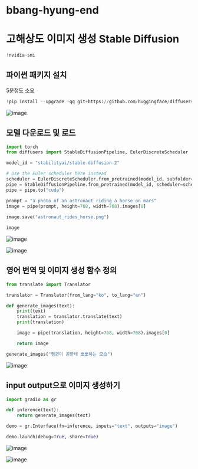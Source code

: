 # bbang-hyung-end
# 고해상도 이미지 생성 Stable Diffusion 
```python
!nvidia-smi
```
## 파이썬 패키지 설치
5분정도 소요
```python
!pip install --upgrade -qq git+https://github.com/huggingface/diffusers.git transformers accelerate scipy xformers gradio translate
```

![image](https://github.com/hsy0511/bbang-hyung-end/assets/104752580/91bb0212-9873-434f-a157-90a77ee11353)

## 모델 다운로드 및 로드
```python
import torch
from diffusers import StableDiffusionPipeline, EulerDiscreteScheduler

model_id = "stabilityai/stable-diffusion-2"

# Use the Euler scheduler here instead
scheduler = EulerDiscreteScheduler.from_pretrained(model_id, subfolder="scheduler")
pipe = StableDiffusionPipeline.from_pretrained(model_id, scheduler=scheduler, revision="fp16", torch_dtype=torch.float16)
pipe = pipe.to("cuda")

prompt = "a photo of an astronaut riding a horse on mars"
image = pipe(prompt, height=768, width=768).images[0]
    
image.save("astronaut_rides_horse.png")

image
```

![image](https://github.com/hsy0511/bbang-hyung-end/assets/104752580/a2cc93e1-09a8-4e86-9c0c-758ef43fb1e6)

![image](https://github.com/hsy0511/bbang-hyung-end/assets/104752580/e4e86d43-2b3e-4fbb-831c-70303c4f43b3)

## 영어 번역 및 이미지 생성 함수 정의
```python
from translate import Translator

translator = Translator(from_lang="ko", to_lang="en")

def generate_images(text):
    print(text)
    translation = translator.translate(text)
    print(translation)

    image = pipe(translation, height=768, width=768).images[0]

    return image

generate_images("펭귄이 곰한테 뽀뽀하는 모습")
```

![image](https://github.com/hsy0511/bbang-hyung-end/assets/104752580/9d27afd4-7c69-4ada-bde2-17ec4b266286)

## input output으로 이미지 생성하기
```python
import gradio as gr

def inference(text):
    return generate_images(text)

demo = gr.Interface(fn=inference, inputs="text", outputs="image")

demo.launch(debug=True, share=True)
```

![image](https://github.com/hsy0511/bbang-hyung-end/assets/104752580/bcc7ef56-58dc-4b05-a302-c562de7a7b96)

![image](https://github.com/hsy0511/bbang-hyung-end/assets/104752580/5c6b326e-9911-4c65-92fe-c7ff7dfa9e89)
